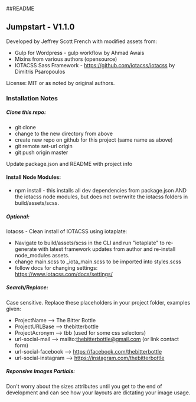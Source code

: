 ##README


## Jumpstart - V1.1.0

Developed by Jeffrey Scott French with modified assets from:
* Gulp for Wordpress - gulp workflow by Ahmad Awais
* Mixins from various authors (opensource)
* IOTACSS Sass Framework - https://github.com/iotacss/iotacss by Dimitris Psaropoulos

License: MIT or as noted by original authors.




### Installation Notes


##### Clone this repo:
* git clone <this-repo> <new-name>
* change to the new directory from above
* create new repo on github for this project (same name as above)
* git remote set-url origin <new-repo-on-github>
* git push origin master <new-repo-on-github>

Update package.json and README with project info

#### Install Node Modules:
* npm install - this installs all dev dependencies from package.json AND the iotacss node modules, but does not overwrite the iotacss folders in build/assets/scss.


##### Optional:
Iotacss - Clean install of IOTACSS using iotaplate:
* Navigate to build/assets/scss in the CLI and run "iotaplate" to re-generate with latest framework updates from author and re-install node_modules assets.
* change main.scss to \_iota_main.scss to be imported into styles.scss
* follow docs for changing settings: https://www.iotacss.com/docs/settings/

##### Search/Replace:
Case sensitive. Replace these placeholders in your project folder, examples given:
* ProjectName          --> The Bitter Bottle
* ProjectURLBase       --> thebitterbottle
* ProjectAcronym       --> tbb (used for some css selectors)
* url-social-mail      --> mailto:thebitterbottle@gmail.com (or link contact form)
* url-social-facebook  --> https://facebook.com/thebitterbottle
* url-social-instagram --> https://instagram.com/thebitterbottle


##### Reponsive Images Partials:
Don't worry about the sizes attributes until you get to the end of development and can see how your layouts are dictating your image usage.